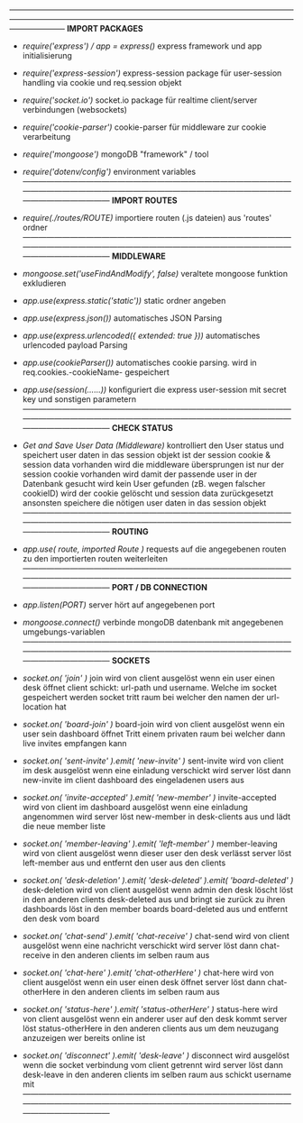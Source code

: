 ———————————————————————————————————————————————————————————————————————————————
**IMPORT PACKAGES**
* _require('express') / app = express()_
    express framework und app initialisierung

* _require('express-session')_
    express-session package für user-session handling via cookie und req.session objekt

* _require('socket.io')_
    socket.io package für realtime client/server verbindungen (websockets)

* _require('cookie-parser')_
    cookie-parser für middleware zur cookie verarbeitung

* _require('mongoose')_
    mongoDB "framework" / tool

* _require('dotenv/config')_
    environment variables
———————————————————————————————————————————————————————————————————————————————
**IMPORT ROUTES**
* _require(./routes/ROUTE)_
    importiere routen (.js dateien) aus 'routes' ordner
———————————————————————————————————————————————————————————————————————————————
**MIDDLEWARE**
* _mongoose.set('useFindAndModify', false)_
    veraltete mongoose funktion exkludieren

* _app.use(express.static('static'))_
    static ordner angeben

* _app.use(express.json())_
    automatisches JSON Parsing

* _app.use(express.urlencoded({ extended: true }))_
    automatisches urlencoded payload Parsing

* _app.use(cookieParser())_
    automatisches cookie parsing. wird in req.cookies.-cookieName- gespeichert

* _app.use(session(......))_
    konfiguriert die express user-session mit secret key und sonstigen parametern
———————————————————————————————————————————————————————————————————————————————
**CHECK STATUS**
* _Get and Save User Data (Middleware)_
    kontrolliert den User status und speichert user daten in das session objekt
    ist der session cookie & session data vorhanden wird die middleware übersprungen
    ist nur der session cookie vorhanden wird damit der passende user in der Datenbank gesucht
    wird kein User gefunden (zB. wegen falscher cookieID) wird der cookie gelöscht und session data zurückgesetzt
    ansonsten speichere die nötigen user daten in das session objekt
———————————————————————————————————————————————————————————————————————————————
**ROUTING**
* _app.use( route, imported Route )_
    requests auf die angegebenen routen zu den importierten routen weiterleiten
———————————————————————————————————————————————————————————————————————————————
**PORT / DB CONNECTION**
* _app.listen(PORT)_
    server hört auf angegebenen port
* _mongoose.connect()_
    verbinde mongoDB datenbank mit angegebenen umgebungs-variablen
———————————————————————————————————————————————————————————————————————————————
**SOCKETS** 
* _socket.on( 'join' )_
    join wird von client ausgelöst wenn ein user einen desk öffnet
    client schickt: url-path und username. Welche im socket gespeichert werden
    socket tritt raum bei welcher den namen der url-location hat

* _socket.on( 'board-join' )_
    board-join wird von client ausgelöst wenn ein user sein dashboard öffnet
    Tritt einem privaten raum bei welcher dann live invites empfangen kann

* _socket.on( 'sent-invite' ).emit( 'new-invite' )_
    sent-invite wird von client im desk ausgelöst wenn eine einladung verschickt wird
    server löst dann new-invite im client dashboard des eingeladenen users aus

* _socket.on( 'invite-accepted' ).emit( 'new-member' )_
    invite-accepted wird von client im dashboard ausgelöst wenn eine einladung angenommen wird
    server löst new-member in desk-clients aus und lädt die neue member liste

* _socket.on( 'member-leaving' ).emit( 'left-member' )_
    member-leaving wird von client ausgelöst wenn dieser user den desk verlässt
    server löst left-member aus und entfernt den user aus den clients

* _socket.on( 'desk-deletion' ).emit( 'desk-deleted' ).emit( 'board-deleted' )_
    desk-deletion wird von client ausgelöst wenn admin den desk löscht
    löst in den anderen clients desk-deleted aus und bringt sie zurück zu ihren dashboards
    löst in den member boards board-deleted aus und entfernt den desk vom board

* _socket.on( 'chat-send' ).emit( 'chat-receive' )_
    chat-send wird von client ausgelöst wenn eine nachricht verschickt wird
    server löst dann chat-receive in den anderen clients im selben raum aus

* _socket.on( 'chat-here' ).emit( 'chat-otherHere' )_
    chat-here wird von client ausgelöst wenn ein user einen desk öffnet
    server löst dann chat-otherHere in den anderen clients im selben raum aus


* _socket.on( 'status-here' ).emit( 'status-otherHere' )_
    status-here wird von client ausgelöst wenn ein anderer user auf den desk kommt
    server löst status-otherHere in den anderen clients aus um dem neuzugang anzuzeigen wer bereits online ist


* _socket.on( 'disconnect' ).emit( 'desk-leave' )_
    disconnect wird ausgelöst wenn die socket verbindung vom client getrennt wird
    server löst dann desk-leave in den anderen clients im selben raum aus
    schickt username mit
———————————————————————————————————————————————————————————————————————————————